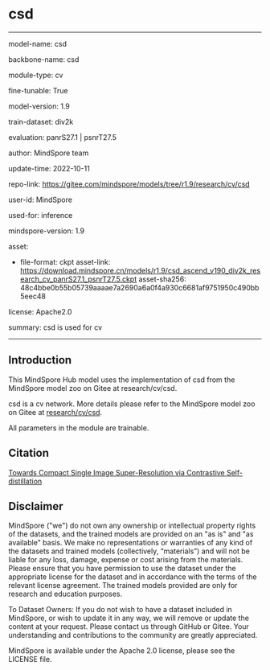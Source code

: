 # csd

---

model-name: csd

backbone-name: csd

module-type: cv

fine-tunable: True

model-version: 1.9

train-dataset: div2k

evaluation: panrS27.1 | psnrT27.5

author: MindSpore team

update-time: 2022-10-11

repo-link: <https://gitee.com/mindspore/models/tree/r1.9/research/cv/csd>

user-id: MindSpore

used-for: inference

mindspore-version: 1.9

asset:

-
    file-format: ckpt
    asset-link: <https://download.mindspore.cn/models/r1.9/csd_ascend_v190_div2k_research_cv_panrS27.1_psnrT27.5.ckpt>
    asset-sha256: 48c4bbe0b55b05739aaaae7a2690a6a0f4a930c6681af9751950c490bb5eec48

license: Apache2.0

summary: csd is used for cv

---

## Introduction

This MindSpore Hub model uses the implementation of csd from the MindSpore model zoo on Gitee at research/cv/csd.

csd is a cv network. More details please refer to the MindSpore model zoo on Gitee at [research/cv/csd](https://gitee.com/mindspore/models/blob/r1.9/research/cv/csd/README.md).

All parameters in the module are trainable.

## Citation

[Towards Compact Single Image Super-Resolution via Contrastive Self-distillation](https://arxiv.org/pdf/2105.11683.pdf)

## Disclaimer

MindSpore ("we") do not own any ownership or intellectual property rights of the datasets, and the trained models are provided on an "as is" and "as available" basis. We make no representations or warranties of any kind of the datasets and trained models (collectively, “materials”) and will not be liable for any loss, damage, expense or cost arising from the materials. Please ensure that you have permission to use the dataset under the appropriate license for the dataset and in accordance with the terms of the relevant license agreement. The trained models provided are only for research and education purposes.

To Dataset Owners: If you do not wish to have a dataset included in MindSpore, or wish to update it in any way, we will remove or update the content at your request. Please contact us through GitHub or Gitee. Your understanding and contributions to the community are greatly appreciated.

MindSpore is available under the Apache 2.0 license, please see the LICENSE file.
